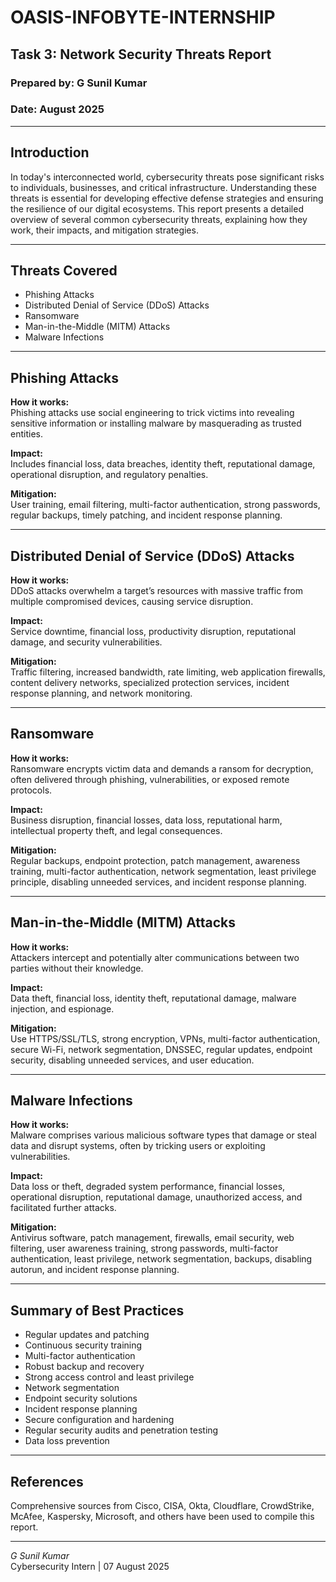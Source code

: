 # OASIS-INFOBYTE-INTERNSHIP  
## Task 3: Network Security Threats Report  

### Prepared by: G Sunil Kumar  
### Date: August 2025  

---

## Introduction  
In today's interconnected world, cybersecurity threats pose significant risks to individuals, businesses, and critical infrastructure. Understanding these threats is essential for developing effective defense strategies and ensuring the resilience of our digital ecosystems. This report presents a detailed overview of several common cybersecurity threats, explaining how they work, their impacts, and mitigation strategies.

---

## Threats Covered  
- Phishing Attacks  
- Distributed Denial of Service (DDoS) Attacks  
- Ransomware  
- Man-in-the-Middle (MITM) Attacks  
- Malware Infections  

---

## Phishing Attacks  

**How it works:**  
Phishing attacks use social engineering to trick victims into revealing sensitive information or installing malware by masquerading as trusted entities.

**Impact:**  
Includes financial loss, data breaches, identity theft, reputational damage, operational disruption, and regulatory penalties.

**Mitigation:**  
User training, email filtering, multi-factor authentication, strong passwords, regular backups, timely patching, and incident response planning.

---

## Distributed Denial of Service (DDoS) Attacks  

**How it works:**  
DDoS attacks overwhelm a target’s resources with massive traffic from multiple compromised devices, causing service disruption.

**Impact:**  
Service downtime, financial loss, productivity disruption, reputational damage, and security vulnerabilities.

**Mitigation:**  
Traffic filtering, increased bandwidth, rate limiting, web application firewalls, content delivery networks, specialized protection services, incident response planning, and network monitoring.

---

## Ransomware  

**How it works:**  
Ransomware encrypts victim data and demands a ransom for decryption, often delivered through phishing, vulnerabilities, or exposed remote protocols.

**Impact:**  
Business disruption, financial losses, data loss, reputational harm, intellectual property theft, and legal consequences.

**Mitigation:**  
Regular backups, endpoint protection, patch management, awareness training, multi-factor authentication, network segmentation, least privilege principle, disabling unneeded services, and incident response planning.

---

## Man-in-the-Middle (MITM) Attacks  

**How it works:**  
Attackers intercept and potentially alter communications between two parties without their knowledge.

**Impact:**  
Data theft, financial loss, identity theft, reputational damage, malware injection, and espionage.

**Mitigation:**  
Use HTTPS/SSL/TLS, strong encryption, VPNs, multi-factor authentication, secure Wi-Fi, network segmentation, DNSSEC, regular updates, endpoint security, disabling unneeded services, and user education.

---

## Malware Infections  

**How it works:**  
Malware comprises various malicious software types that damage or steal data and disrupt systems, often by tricking users or exploiting vulnerabilities.

**Impact:**  
Data loss or theft, degraded system performance, financial losses, operational disruption, reputational damage, unauthorized access, and facilitated further attacks.

**Mitigation:**  
Antivirus software, patch management, firewalls, email security, web filtering, user awareness training, strong passwords, multi-factor authentication, least privilege, network segmentation, backups, disabling autorun, and incident response planning.

---

## Summary of Best Practices  

- Regular updates and patching  
- Continuous security training  
- Multi-factor authentication  
- Robust backup and recovery  
- Strong access control and least privilege  
- Network segmentation  
- Endpoint security solutions  
- Incident response planning  
- Secure configuration and hardening  
- Regular security audits and penetration testing  
- Data loss prevention  

---

## References  
Comprehensive sources from Cisco, CISA, Okta, Cloudflare, CrowdStrike, McAfee, Kaspersky, Microsoft, and others have been used to compile this report.

---

*G Sunil Kumar*  
Cybersecurity Intern | 07 August 2025

